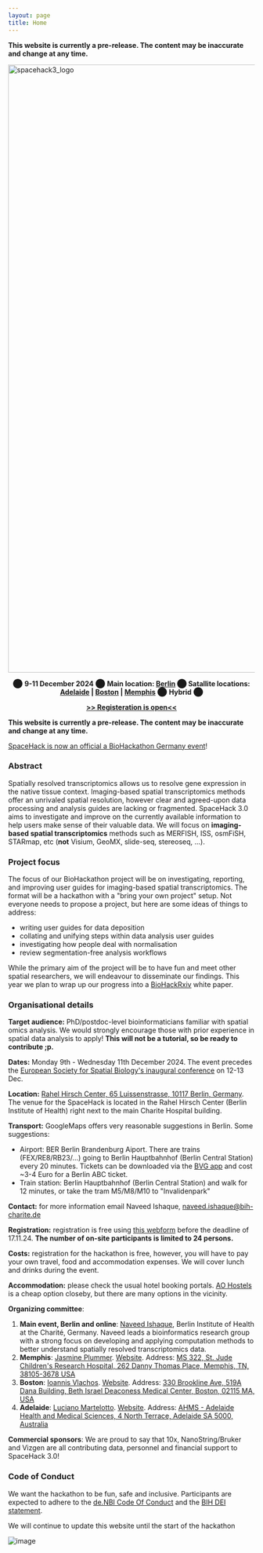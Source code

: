 ```yaml
---
layout: page
title: Home
---
```


<b>This website is currently a pre-release. The content may be inaccurate and change at any time.</b>

<img width="1239" alt="spacehack3_logo" src="https://github.com/user-attachments/assets/217a34ca-40d0-4d64-a73f-016e21c76a1a">

<p align="center">
⬤ <b> 9-11 December 2024</b> ⬤ <b>Main location: <a href="https://www.google.com/maps/place/Luisenstra%C3%9Fe+65,+10115+Berlin/@52.526864,13.376844,16z/data=!3m1!4b1!4m6!3m5!1s0x47a851ead44e366b:0xa6f8722630c14a29!8m2!3d52.526864!4d13.3794189!16s%2Fg%2F11c26_hb91?entry=ttu&g_ep=EgoyMDI0MDkwOS4wIKXMDSoASAFQAw%3D%3D">Berlin</a>  ⬤ Satallite locations: <a href="https://www.google.com/maps/place/Adelaide+Health+and+Medical+Sciences+building+-+The+University+of+Adelaide/@-34.9216069,138.5885076,17z/data=!3m1!4b1!4m6!3m5!1s0x6ab0cf2f0a156467:0x26c9e3b805c2ba91!8m2!3d-34.9216069!4d138.5910825!16s%2Fg%2F11c38jy23f?entry=ttu&g_ep=EgoyMDI0MTAwMi4xIKXMDSoASAFQAw%3D%3D">Adelaide</a> | <a href="https://www.google.com/maps/place/330+Brookline+Ave,+Boston,+MA+02115,+USA/@42.3397406,-71.1069138,17.23z/data=!4m6!3m5!1s0x89e3798ce72f0c05:0x6e5c764074215c8d!8m2!3d42.3398176!4d-71.1044652!16s%2Fg%2F11c2dzbql6?entry=ttu&g_ep=EgoyMDI0MTAwMi4xIKXMDSoASAFQAw%3D%3D">Boston</a> | <a href="https://www.google.com/maps/place/262+Danny+Thomas+Pl,+Memphis,+TN+38105,+USA/@35.1529335,-90.0457645,17z/data=!3m1!4b1!4m6!3m5!1s0x87d57fa69ea48bd1:0x5fb5b3586b2af13a!8m2!3d35.1529335!4d-90.0431896!16s%2Fg%2F11ldvhnn3g?entry=ttu&g_ep=EgoyMDI0MTAwMi4xIKXMDSoASAFQAw%3D%3D">Memphis</a></b> ⬤ <b>Hybrid</b> ⬤
</p>
<p align="center">
  <b><a href="https://forms.gle/9sR4oj9eriu9A3nc7">>> Registeration is open<<</a></b>
</p>

<b>This website is currently a pre-release. The content may be inaccurate and change at any time.</b>

[SpaceHack is now an official a BioHackathon Germany event](https://www.denbi.de/de-nbi-events/1678-biohackathon-germany-3)!

### Abstract

Spatially resolved transcriptomics allows us to resolve gene expression in the native tissue context. Imaging-based spatial transcriptomics methods offer an unrivaled spatial resolution, however clear and agreed-upon data processing and analysis guides are lacking or fragmented. SpaceHack 3.0 aims to investigate and improve on the currently available information to help users make sense of their valuable data. We will focus on **imaging-based spatial transcriptomics** methods such as MERFISH, ISS, osmFiSH, STARmap, etc (**not** Visium, GeoMX, slide-seq, stereoseq, ...).

### Project focus

The focus of our BioHackathon project will be on investigating, reporting, and improving user guides for imaging-based spatial transcriptomics. The format will be a hackathon with a "bring your own project" setup. Not everyone needs to propose a project, but here are some ideas of things to address:

 - writing user guides for data deposition
 - collating and unifying steps within data analysis user guides
 - investigating how people deal with normalisation
 - review segmentation-free analysis workflows

While the primary aim of the project will be to have fun and meet other spatial researchers, we will endeavour to disseminate our findings. This year we plan to wrap up our progress into a [BioHackRxiv](https://osf.io/preprints/biohackrxiv) white paper.

### Organisational details

**Target audience:** PhD/postdoc-level bioinformaticians familiar with spatial omics analysis. We would strongly encourage those with prior experience in spatial data analysis to apply! **This will not be a tutorial, so be ready to contribute ;p.**

**Dates:** Monday 9th - Wednesday 11th December 2024. The event precedes the [European Society for Spatial Biology's inaugural conference](https://spatialbiologysociety.eu/) on 12-13 Dec. 

**Location:** [Rahel Hirsch Center, 65 Luissenstrasse, 10117 Berlin, Germany](https://www.google.com/maps/place/Luisenstra%C3%9Fe+65,+10115+Berlin/@52.526864,13.376844,16z/data=!3m1!4b1!4m6!3m5!1s0x47a851ead44e366b:0xa6f8722630c14a29!8m2!3d52.526864!4d13.3794189!16s%2Fg%2F11c26_hb91?entry=ttu&g_ep=EgoyMDI0MDkwOS4wIKXMDSoASAFQAw%3D%3D). The venue for the SpaceHack is located in the Rahel Hirsch Center (Berlin Institute of Health) right next to the main Charite Hospital building.

**Transport:** GoogleMaps offers very reasonable suggestions in Berlin. Some suggestions: 
 - Airport: BER Berlin Brandenburg Aiport. There are trains (FEX/RE8/RB23/...) going to Berlin Hauptbahnhof (Berlin Central Station) every 20 minutes. Tickets can be downloaded via the [BVG app](https://www.bvg.de/de/abos-und-tickets/alle-apps/fahrinfo-app) and cost ~3-4 Euro for a Berlin ABC ticket.
 - Train station: Berlin Hauptbahnhof (Berlin Central Station) and walk for 12 minutes, or take the tram M5/M8/M10 to "Invalidenpark"

**Contact:** for more information email Naveed Ishaque, [naveed.ishaque@bih-charite.de](mailto:naveed.ishaque@bih-charite.de)

**Registration:** registration is free using [this webform](https://forms.gle/9sR4oj9eriu9A3nc7) before the deadline of 17.11.24. **The number of on-site participants is limited to 24 persons.** 

**Costs:** registration for the hackathon is free, however, you will have to pay your own travel, food and accommodation expenses. We will cover lunch and drinks during the event.

**Accommodation:** please check the usual hotel booking portals. [AO Hostels](https://www.aohostels.com/de/berlin/berlin-hauptbahnhof/) is a cheap option closeby, but there are many options in the vicinity.

**Organizing committee**: 
1.	**Main event, Berlin and online**: [Naveed Ishaque](mailto:naveed.ishaque@bih-charite.de), Berlin Institute of Health at the Charité, Germany. Naveed leads a bioinformatics research group with a strong focus on developing and applying computation methods to better understand spatially resolved transcriptomics data.
2.	**Memphis**: [Jasmine Plummer](mailto:jasmine.plummer@stjude.org). [Website](https://www.stjude.org/research/labs/plummer-lab.html). Address: [MS 322, St. Jude Children's Research Hospital, 262 Danny Thomas Place, Memphis, TN, 38105-3678 USA](https://www.google.com/maps/place/262+Danny+Thomas+Pl,+Memphis,+TN+38105,+USA/@35.1529335,-90.0457645,17z/data=!3m1!4b1!4m6!3m5!1s0x87d57fa69ea48bd1:0x5fb5b3586b2af13a!8m2!3d35.1529335!4d-90.0431896!16s%2Fg%2F11ldvhnn3g?entry=ttu&g_ep=EgoyMDI0MTAwMi4xIKXMDSoASAFQAw%3D%3D)
3.	**Boston**: [Ioannis Vlachos](mailto:ivlachos@bidmc.harvard.edu). [Website](https://non-coding.org/). Address: [330 Brookline Ave, 519A Dana Building, Beth Israel Deaconess Medical Center, Boston, 02115 MA, USA](https://www.google.com/maps/place/330+Brookline+Ave,+Boston,+MA+02115,+USA/@42.3397406,-71.1069138,17.23z/data=!4m6!3m5!1s0x89e3798ce72f0c05:0x6e5c764074215c8d!8m2!3d42.3398176!4d-71.1044652!16s%2Fg%2F11c2dzbql6?entry=ttu&g_ep=EgoyMDI0MTAwMi4xIKXMDSoASAFQAw%3D%3D)
4.	**Adelaide**: [Luciano Martelotto](mailto:luciano.martelotto@adelaide.edu.au). [Website](https://researchers.adelaide.edu.au/profile/luciano.martelotto). Address: [AHMS - Adelaide Health and Medical Sciences, 4 North Terrace, Adelaide SA 5000, Australia](https://www.google.com/maps/place/Adelaide+Health+and+Medical+Sciences+building+-+The+University+of+Adelaide/@-34.9216069,138.5885076,16z/data=!3m1!4b1!4m6!3m5!1s0x6ab0cf2f0a156467:0x26c9e3b805c2ba91!8m2!3d-34.9216069!4d138.5910825!16s%2Fg%2F11c38jy23f?entry=ttu&g_ep=EgoyMDI0MTAwMi4xIKXMDSoASAFQAw%3D%3D)

**Commercial sponsors**: We are proud to say that 10x, NanoString/Bruker and Vizgen are all contributing data, personnel and financial support to SpaceHack 3.0!

### Code of Conduct
We want the hackathon to be fun, safe and inclusive. Participants are expected to adhere to the [de.NBI Code Of Conduct](https://www.denbi.de/code-of-conduct) and the [BIH DEI statement](https://www.bihealth.org/en/about-us/gutes-miteinander/mission-statement).

We will continue to update this website until the start of the hackathon

![image](https://github.com/user-attachments/assets/9790202e-e4b9-4576-bd5f-6171459a4a21)



